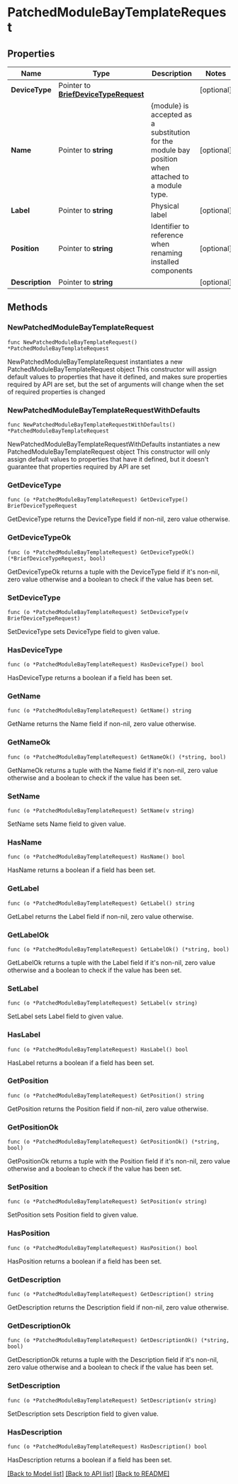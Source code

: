 # PatchedModuleBayTemplateRequest

## Properties

Name | Type | Description | Notes
------------ | ------------- | ------------- | -------------
**DeviceType** | Pointer to [**BriefDeviceTypeRequest**](BriefDeviceTypeRequest.md) |  | [optional] 
**Name** | Pointer to **string** | {module} is accepted as a substitution for the module bay position when attached to a module type. | [optional] 
**Label** | Pointer to **string** | Physical label | [optional] 
**Position** | Pointer to **string** | Identifier to reference when renaming installed components | [optional] 
**Description** | Pointer to **string** |  | [optional] 

## Methods

### NewPatchedModuleBayTemplateRequest

`func NewPatchedModuleBayTemplateRequest() *PatchedModuleBayTemplateRequest`

NewPatchedModuleBayTemplateRequest instantiates a new PatchedModuleBayTemplateRequest object
This constructor will assign default values to properties that have it defined,
and makes sure properties required by API are set, but the set of arguments
will change when the set of required properties is changed

### NewPatchedModuleBayTemplateRequestWithDefaults

`func NewPatchedModuleBayTemplateRequestWithDefaults() *PatchedModuleBayTemplateRequest`

NewPatchedModuleBayTemplateRequestWithDefaults instantiates a new PatchedModuleBayTemplateRequest object
This constructor will only assign default values to properties that have it defined,
but it doesn't guarantee that properties required by API are set

### GetDeviceType

`func (o *PatchedModuleBayTemplateRequest) GetDeviceType() BriefDeviceTypeRequest`

GetDeviceType returns the DeviceType field if non-nil, zero value otherwise.

### GetDeviceTypeOk

`func (o *PatchedModuleBayTemplateRequest) GetDeviceTypeOk() (*BriefDeviceTypeRequest, bool)`

GetDeviceTypeOk returns a tuple with the DeviceType field if it's non-nil, zero value otherwise
and a boolean to check if the value has been set.

### SetDeviceType

`func (o *PatchedModuleBayTemplateRequest) SetDeviceType(v BriefDeviceTypeRequest)`

SetDeviceType sets DeviceType field to given value.

### HasDeviceType

`func (o *PatchedModuleBayTemplateRequest) HasDeviceType() bool`

HasDeviceType returns a boolean if a field has been set.

### GetName

`func (o *PatchedModuleBayTemplateRequest) GetName() string`

GetName returns the Name field if non-nil, zero value otherwise.

### GetNameOk

`func (o *PatchedModuleBayTemplateRequest) GetNameOk() (*string, bool)`

GetNameOk returns a tuple with the Name field if it's non-nil, zero value otherwise
and a boolean to check if the value has been set.

### SetName

`func (o *PatchedModuleBayTemplateRequest) SetName(v string)`

SetName sets Name field to given value.

### HasName

`func (o *PatchedModuleBayTemplateRequest) HasName() bool`

HasName returns a boolean if a field has been set.

### GetLabel

`func (o *PatchedModuleBayTemplateRequest) GetLabel() string`

GetLabel returns the Label field if non-nil, zero value otherwise.

### GetLabelOk

`func (o *PatchedModuleBayTemplateRequest) GetLabelOk() (*string, bool)`

GetLabelOk returns a tuple with the Label field if it's non-nil, zero value otherwise
and a boolean to check if the value has been set.

### SetLabel

`func (o *PatchedModuleBayTemplateRequest) SetLabel(v string)`

SetLabel sets Label field to given value.

### HasLabel

`func (o *PatchedModuleBayTemplateRequest) HasLabel() bool`

HasLabel returns a boolean if a field has been set.

### GetPosition

`func (o *PatchedModuleBayTemplateRequest) GetPosition() string`

GetPosition returns the Position field if non-nil, zero value otherwise.

### GetPositionOk

`func (o *PatchedModuleBayTemplateRequest) GetPositionOk() (*string, bool)`

GetPositionOk returns a tuple with the Position field if it's non-nil, zero value otherwise
and a boolean to check if the value has been set.

### SetPosition

`func (o *PatchedModuleBayTemplateRequest) SetPosition(v string)`

SetPosition sets Position field to given value.

### HasPosition

`func (o *PatchedModuleBayTemplateRequest) HasPosition() bool`

HasPosition returns a boolean if a field has been set.

### GetDescription

`func (o *PatchedModuleBayTemplateRequest) GetDescription() string`

GetDescription returns the Description field if non-nil, zero value otherwise.

### GetDescriptionOk

`func (o *PatchedModuleBayTemplateRequest) GetDescriptionOk() (*string, bool)`

GetDescriptionOk returns a tuple with the Description field if it's non-nil, zero value otherwise
and a boolean to check if the value has been set.

### SetDescription

`func (o *PatchedModuleBayTemplateRequest) SetDescription(v string)`

SetDescription sets Description field to given value.

### HasDescription

`func (o *PatchedModuleBayTemplateRequest) HasDescription() bool`

HasDescription returns a boolean if a field has been set.


[[Back to Model list]](../README.md#documentation-for-models) [[Back to API list]](../README.md#documentation-for-api-endpoints) [[Back to README]](../README.md)


